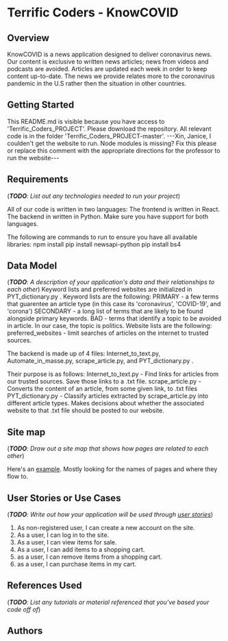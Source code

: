 # Terrific Coders - KnowCOVID


## Overview

KnowCOVID is a news application designed to deliver coronavirus news. Our content
is exclusive to written news articles; news from videos and podcasts are avoided.
Articles are updated each week in order to keep content up-to-date. The news
we provide relates more to the coronavirus pandemic in the U.S rather then
the situation in other countries. 


## Getting Started
This README.md is visible because you have access to 'Terrific_Coders_PROJECT'.
Please download the repository. All relevant code is in the folder 
'Terrific_Coders_PROJECT-master'. ---Xin, Janice, I coulden't get the
website to run. Node modules is missing? Fix this please or replace this
comment with the appropriate directions for the professor to run the
website---


## Requirements

(___TODO__: List out any technologies needed to run your project_)

All of our code is written in two languages:
The frontend is written in React.
The backend in written in Python.
Make sure you have support for both languages.

The following are commands to run to ensure you have all available
libraries:
npm install
pip install newsapi-python
pip install bs4


## Data Model

(___TODO__: A description of your application's data and their relationships to each other_)
Keyword lists and preferred websites are initialized in PYT_dictionary.py .
Keyword lists are the following:
PRIMARY   - a few terms that guarentee an article type (in this case its 'coronavirus', 'COVID-19', and 'corona')
SECONDARY - a long list of terms that are likely to be found alongside primary keywords.
BAD       - terms that identify a topic to be avoided in article. In our case, the topic is politics.
Website lists are the following:
preferred_websites - limit searches of articles on the internet to trusted sources.

The backend is made up of 4 files: 
Internet_to_text.py, Automate_in_masse.py, scrape_article.py, and PYT_dictionary.py .

Their purpose is as follows:
Internet_to_text.py - Find links for articles from our trusted sources. Save those
                      links to a .txt file.
scrape_article.py -   Converts the content of an article, from some given link, to
                      .txt files
PYT_dictionary.py -   Classify articles extracted by scrape_article.py into 
                      different article types. Makes decisions about whether
                      the associated website to that .txt file should be 
                      posted to our website.
 

## Site map

(___TODO__: Draw out a site map that shows how pages are related to each other_)

Here's an [example](https://www.kauligmedia.com/media/1589/sitemap-01.jpg). Mostly looking for the names of pages and where they flow to.

## User Stories or Use Cases

(___TODO__: Write out how your application will be used through [user stories](http://en.wikipedia.org/wiki/User_story#Format)_)

1. As non-registered user, I can create a new account on the site.
2. As a user, I can log in to the site.
3. As a user, I can view items for sale.
4. As a user, I can add items to a shopping cart.
5. as a user, I can remove items from a shopping cart.
6. as a user, I can purchase items in my cart.

## References Used

(___TODO__: List any tutorials or material referenced that you've based your code off of_)

## Authors
